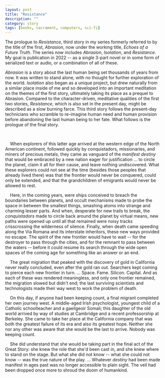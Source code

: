 ```yaml
---
layout: post
title: "Resistance"
description: ""
category: story
tags: [books, sacrament, computers, sci-fi]
---
```


The prologue to *Resistance*, third story in my series formerly referred to by the title of the first, *Abrasion*, now under the working title, *Echoes of a Future Truth*. The series now includes *Abrasion*, *Isolation*, and *Resistance*. My goal is publication in 2022 -- as a single 3-part novel or in some form of serialized text or audio, or a combination of all of these.


*Abrasion* is a story about the last human being set thousands of years from now. It was written to stand alone, with no thought for further exploration of the world. *Isolation* also began as a unique project, but drew naturally from a similar place inside of me and so developed into an important meditation on the themes of the first story, ultimately taking its place as a prequel to Abrasion. Compared to the character-driven, meditative qualities of the first two stories, *Resistance*, which is also set in the present day, might be described as a slow burning farce. This third story follows the present-day technicians who scramble to re-imagine human need and human provision before abandoning the last human being to her fate. What follows is the prologue of the final story.

 &nbsp; &nbsp;
 
 &nbsp; &nbsp; When explorers of this latter age arrived at the western edge of the North American continent, followed quickly by conquistadors, missionaries, and miners of precious metals, they came as vanguard of the *manifest destiny* that would be embraced by a new nation eager for justification ... to circle the planet, claim it all for their cause, and leave nothing undiscovered. What these explorers could not see at the time (besides those peoples that already lived there) was that the frontier would never be conquered, could only be extended, and that the grandchildren of emigrants would never be allowed to rest. 
 
 &nbsp; &nbsp; Here, in the coming years, were ships conceived to breach the boundaries between planets, and occult mechanisms made to probe the space in between the smallest things, smashing atoms into strange and charming lesser parts. And when, desperate for new trails to break, the *conquistadors* made to circle back around the planet by virtual means, new paths were opened up until all that remained were noisy tracks crisscrossing the wilderness of silence. Finally, when death came speeding along the Via Romana and its interstate inheritors, these new ways provided no escape. The spirit of the new frontier would have to wait -- for the destroyer to pass through the cities, and for the remnant to pass between the waters -- before it could resume its search through the wide open spaces of the coming age for something like an answer or an end. 

 &nbsp; &nbsp; The great migration that peaked with the discovery of gold in California never really concluded, even after the gold ran out. Searchers kept coming to pierce each new frontier in turn. ... Space. Fame. Silicon. Capital. And as each of these was rendered meaningless, and only one frontier remained, the migration slowed but didn't end; the last surviving scientists and technologists made their way west to work the problem of death.

 &nbsp; &nbsp; On this day, if anyone had been keeping count, a final migrant completed her own journey west. A middle-aged Irish psychologist, youngest child of a Catholic schoolteacher and a gaeilgeoir Somali; this daughter of the old world arrived by way of studies at Cambridge and a recent professorship at Berkeley. She came to take her place at the California company that was both the greatest failure of its era and also its greatest hope. Neither she nor any other was aware that she would be the last to arrive. Nobody was keeping count.

 &nbsp; &nbsp; She did understand that she would be taking part in the final act of the Great Story: she knew the role that she'd been cast in, and she knew where to stand on the stage. But what she did not know -- what she could not know -- was the true nature of the play. ... Whatever *destiny* had been made manifest in ages past was no longer accessible to plain sight. The veil had been dropped once more to shroud the doom of humankind. 
